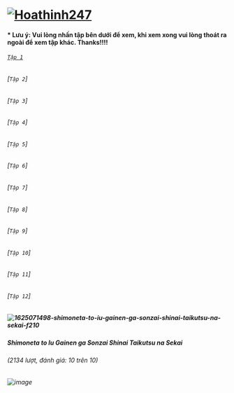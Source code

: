 # [![Hoathinh247](https://user-images.githubusercontent.com/75318518/141947432-f818d463-e399-4827-9d0d-1c5385968d8e.png)](https://admin1509.github.io/hoathinh247tv.com/)
#### * Lưu ý: Vui lòng nhấn tập bên dưới để xem, khi xem xong vui lòng thoát ra ngoài để xem tập khác. Thanks!!!!

###### [`Tập 1`](https://bitly.com/3wP31YW)
###### [`Tập 2`]
###### [`Tập 3`]
###### [`Tập 4`]
###### [`Tập 5`]
###### [`Tập 6`]
###### [`Tập 7`]
###### [`Tập 8`]
###### [`Tập 9`]
###### [`Tập 10`]
###### [`Tập 11`]
###### [`Tập 12`]

##### ![1625071498-shimoneta-to-iu-gainen-ga-sonzai-shinai-taikutsu-na-sekai-f210](https://user-images.githubusercontent.com/75318518/141960241-e7e44568-2a85-4a69-b9cc-87039c774459.jpg)
##### Shimoneta to Iu Gainen ga Sonzai Shinai Taikutsu na Sekai
###### (2134 lượt, đánh giá: 10 trên 10)
###### ![image](https://user-images.githubusercontent.com/75318518/141960625-fd1c94fb-ee96-441c-b2dc-ef5aed10293a.png)
